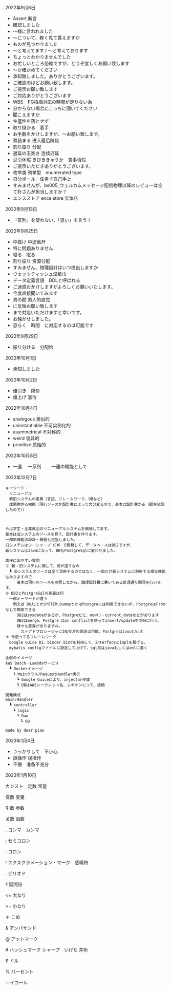 2022年9月8日

- Assert 断言
- 確認しました
- ～様に言われました
- ～について、軽く見て貰えますか
- ものが見つかりました
- ～と考えてます / ～と考えております
- ちょっとわかりませんでした
- お忙しいところ恐縮ですが、どうぞ宜しくお願い致します
- ～か確かめてください
- 承知致しました。ありがとうございます。
- ご確認のほどお願い致します。
- ご提示お願い致します
- ご対応ありがとうございます
- WBS　PG指摘対応の時間が足りない為
- 分からない場合にこっちに聞いてください
- 聞こえますか
- 生産性を落とせず
- 取り掛かる　着手
- お手数をかけしますが、～お願い致します。
- 煮詰まる 进入最后阶段
- 割り振り 分配
- 遅延の玉突き 连续迟延 
- 忌引休暇 きびききゅうか　丧事请假
- ご提示いただきありがとうございます。
- 枚举类 列挙型　enumerated type
- 自分ボール　任务卡自己手上
- すみませんが、bs005_ウェルカムメッセージ配信物理以降のレビューは全て朴さんが担当しますか？
- エンスストア ence store 实体店

2022年9月13日

- 「区別」を使わない、「違い」を言う！

2022年9月25日

- 中抜け 中途离开
- 特に問題ありません
- 寝る　眠る
- 割り振り 资源分配
- すみません、物理設計はいつ提出しますか
- ウェットティッシュ湿纸巾
- データ定義言語　DDLと呼ばれる
- ご迷惑おかけしますがよろしくお願いいたします。
- 今度直接聞いてみます
- 男の勘 男人的直觉
- に反映お願い致します
- まで対応いただけますと幸いです。
- お騒がせしました。
- 恐らく　時間　に対応するのは可能です

2022年9月29日

- 振り分ける　分配给

2022年10月1日

- 承知しました

2022年10月2日

- 値引き　降价
- 値上げ   涨价

2022年10月4日

- analogous 类似的
- uninstantiable 不可实例化的
- asymmetrical  不对称的
- weird  诡异的
- primitive  原始的

2022年10月8日

- 一連 　一系列  　　一連の機能として

2022年12月7日

```
キーワード：
　リニューアル
　新旧システムの差異（言語、フレームワーク、DBなど）
　成果物作る根拠（現行ソースか設計書によって大分変るので、基本は設計書が正（顧客承認したので））



今は学生・企業就活のリニューアルシステムを開発してます。
基本は旧システムのソースを見て、設計書を作ります。
一部新機能の設計・開発も担当しました。
旧システムはシーシャープ（C#）で開発して、データベースはDB2ですが、
新システムはJavaになって、DBもPostgreSqlに変わりました。

面接に出やすい質問
① 新・旧システムに関して、何が違うなの
　┗ 旧システムのソースは全て流用するのではなく、一部だけ新システムに利用する様な機能もありますので
　　　基本は現行のソースを参照しながら、論理設計書に書いてある処理通り開発を行います。
② DB2とPostgreSqlの差異は何
　一部キーワードが違う
　　例えば DUALとかSYSTEM.DummyとかはPostgreには利用できないが、PostgreはFromなしで検索できる
　　　DB2はsysdateがあるか、Postgreだと、now()・current_dateなどがあります
　　　DB2はmerge、Postgre はon conflictを使ってinsert/updateを同時に行う。
　　　様々な差異がありますね。
　　　　ストアドプロシージャにIN/OUTの設定は可能、Postgreはinout/out
③ 今使ってるフレームワーク
　Google Guice DI、binder.bindを利用して、interfaceとimplを繋げる。
　mybatis configファイルに設定して上げて、sql文はjavaもしくはxmlに書く

全般のイメージ
AWS Batch・Lambdaサービス
　┗ Dockerイメージ
　　┗ Mainクラス/RequestHandler実行
　　　┗ Google Guiceにより、injector作成
　　　┗ DBはAWSシークレット名、レギオンにって、接続

開発構成
main/Handler
　┗ controller
　　┗ logic
　　　┗ Dao
　　　　┗ DB
																	made by dear piao
```

2023年1月4日

- うっかりして　不小心
- 誤操作  误操作
- 不備　准备不充分

2023年1月10日

カンスト　定数  常量

变数 变量

引数 参数

关数 函数

,  コンマ　カンマ

; セミコロン

: コロン

! エクスクラメーション・マーク　感嘆符

. ピリオド

? 疑問符

<= 大なり

\>= 小なり

＊ こめ

& アンパサンド

@ アットマーク

\# ハッシュマーク シャープ　いげた 井桁

$ ドル

% パーセント

＝イコール